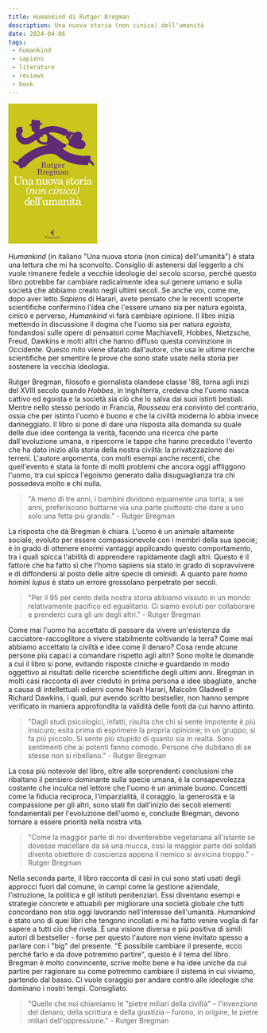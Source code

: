 ```yaml
---
title: Humankind di Rutger Bregman
description: Una nuova storia (non cinica) dell'umanità
date: 2024-04-06
tags:
 - humankind
 - sapiens
 - literature
 - reviews
 - book
---
```


![humankind](/assets/img/humankind.png "Humankind")

_Humankind_ (in italiano "Una nuova storia (non cinica) dell'umanità") è stata una lettura che mi ha sconvolto. Consiglio di astenersi dal leggerlo a chi vuole rimanere fedele a vecchie ideologie del secolo scorso, perché questo libro potrebbe far cambiare radicalmente idea sul genere umano e sulla società che abbiamo creato negli ultimi secoli. Se anche voi, come me, dopo aver letto _Sapiens_ di Harari, avete pensato che le recenti scoperte scientifiche confermino l'idea che l'essere umano sia per natura egoista, cinico e perverso, _Humankind_ vi farà cambiare opinione. Il libro inizia mettendo in discussione il dogma che l'uomo sia per natura _egoista_, fondandosi sulle opere di pensatori come Machiavelli, Hobbes, Nietzsche, Freud, Dawkins e molti altri che hanno diffuso questa convinzione in Occidente. Questo mito viene sfatato dall'autore, che usa le ultime ricerche scientifiche per smentire le prove che sono state usate nella storia per sostenere la vecchia ideologia.

Rutger Bregman, filosofo e giornalista olandese classe '88, torna agli inizi del XVIII secolo quando _Hobbes_, in Inghilterra, credeva che l'uomo nasca cattivo ed egoista e la società sia ciò che lo salva dai suoi istinti bestiali. Mentre nello stesso periodo in Francia, _Rousseau_ era convinto del contrario, ossia che per istinto l'uomo è buono e che la civiltà moderna lo abbia invece danneggiato. Il libro si pone di dare una risposta alla domanda su quale delle due idee contenga la verità, facendo una ricerca che parte dall'evoluzione umana, e ripercorre le tappe che hanno preceduto l'evento che ha dato inizio alla storia della nostra civiltà: la privatizzazione dei terreni. L'autore argomenta, con molti esempi anche recenti, che quell'evento è stata la fonte di molti problemi che ancora oggi affliggono l'uomo, tra cui spicca l'egoismo generato dalla disuguaglianza tra chi possedeva molto e chi nulla.

> "A meno di tre anni, i bambini dividono equamente una torta; a sei anni, preferiscono buttarne via una parte piuttosto che dare a uno solo una fetta più grande." - Rutger Bregman

La risposta che dà Bregman è chiara. L'uomo è un animale altamente sociale, evoluto per essere compassionevole con i membri della sua specie; è in grado di ottenere enormi vantaggi applicando questo comportamento, tra i quali spicca l'abilità di apprendere rapidamente dagli altri. Questo è il fattore che ha fatto sì che l'homo sapiens sia stato in grado di sopravvivere e di diffondersi al posto delle altre specie di ominidi. A quanto pare _homo homini lupus_ è stato un errore grossolano perpetrato per secoli.

> "Per il 95 per cento della nostra storia abbiamo vissuto in un mondo relativamente pacifico ed egualitario. Ci siamo evoluti per collaborare e prenderci cura gli uni degli altri." - Rutger Bregman

Come mai l'uomo ha accettato di passare da vivere un'esistenza da cacciatore-raccoglitore a vivere stabilmente coltivando la terra? Come mai abbiamo accettato la civiltà e idee come il denaro? Cosa rende alcune persone più capaci a comandare rispetto agli altri? Sono molte le domande a cui il libro si pone, evitando risposte ciniche e guardando in modo oggettivo ai risultati delle ricerche scientifiche degli ultimi anni. Bregman in molti casi racconta di aver creduto in prima persona a idee sbagliate, anche a causa di intellettuali odierni come Noah Harari, Malcolm Gladwell e Richard Dawkins, i quali, pur avendo scritto bestseller, non hanno sempre verificato in maniera approfondita la validità delle fonti da cui hanno attinto.

> "Dagli studi psicologici, infatti, risulta che chi si sente impotente è più insicuro; esita prima di esprimere la propria opinione; in un gruppo, si fa più piccolo. Si sente più stupido di quanto sia in realtà. Sono sentimenti che ai potenti fanno comodo. Persone che dubitano di se stesse non si ribellano." - Rutger Bregman

La cosa più notevole del libro, oltre alle sorprendenti conclusioni che ribaltano il pensiero dominante sulla specie umana, è la consapevolezza costante che inculca nel lettore che l'uomo è un animale buono. Concetti come la fiducia reciproca, l'imparzialità, il coraggio, la generosità e la compassione per gli altri, sono stati fin dall'inizio dei secoli elementi fondamentali per l'evoluzione dell'uomo e, conclude Bregman, devono tornare a essere priorità nella nostra vita.

> "Come la maggior parte di noi diventerebbe vegetariana all'istante se dovesse macellare da sé una mucca, così la maggior parte dei soldati diventa obiettore di coscienza appena il nemico si avvicina troppo." - Rutger Bregman

Nella seconda parte, il libro racconta di casi in cui sono stati usati degli approcci fuori dal comune, in campi come la gestione aziendale, l'istruzione, la politica e gli istituti penitenziari. Essi diventano esempi e strategie concrete e attuabili per migliorare una società globale che tutti concordano non stia oggi lavorando nell'interesse dell'umanità. _Humankind_ è stato uno di quei libri che tengono incollati e mi ha fatto venire voglia di far sapere a tutti ciò che rivela. È una visione diversa e più positiva di simili autori di bestseller - forse per questo l'autore non viene invitato spesso a parlare con i "big" del presente. "È possibile cambiare il presente, ecco perché farlo e da dove potremmo partire", questo è il tema del libro. Bregman è molto convincente, scrive molto bene e ha idee uniche da cui partire per ragionare su come potremmo cambiare il sistema in cui viviamo, partendo dal basso. Ci vuole coraggio per andare contro alle ideologie che dominano i nostri tempi. Consigliato.

> "Quelle che noi chiamiamo le "pietre miliari della civiltà" – l'invenzione del denaro, della scrittura e della giustizia – furono, in origine, le pietre miliari dell'oppressione." - Rutger Bregman